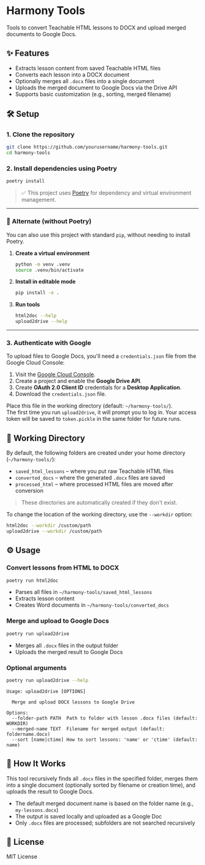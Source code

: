 # Harmony Tools

Tools to convert Teachable HTML lessons to DOCX and upload merged documents to Google Docs.

## ✨ Features
- Extracts lesson content from saved Teachable HTML files
- Converts each lesson into a DOCX document
- Optionally merges all `.docx` files into a single document
- Uploads the merged document to Google Docs via the Drive API
- Supports basic customization (e.g., sorting, merged filename)

## 🛠️ Setup

### 1. Clone the repository
```bash
git clone https://github.com/yourusername/harmony-tools.git
cd harmony-tools
```

### 2. Install dependencies using Poetry
```bash
poetry install
```
> ✅ This project uses [Poetry](https://python-poetry.org/) for dependency and virtual environment management.

---

### 🧪 Alternate (without Poetry)
You can also use this project with standard `pip`, without needing to install Poetry.

1. **Create a virtual environment**
   ```bash
   python -m venv .venv
   source .venv/bin/activate
   ```

2. **Install in editable mode**
   ```bash
   pip install -e .
   ```

3. **Run tools**
   ```bash
   html2doc --help
   upload2drive --help
   ```

---

### 3. Authenticate with Google
To upload files to Google Docs, you'll need a `credentials.json` file from the Google Cloud Console:

1. Visit the [Google Cloud Console](https://console.cloud.google.com/).
2. Create a project and enable the **Google Drive API**.
3. Create **OAuth 2.0 Client ID** credentials for a **Desktop Application**.
4. Download the `credentials.json` file.

Place this file in the working directory (default: `~/harmony-tools/`).  
The first time you run `upload2drive`, it will prompt you to log in. Your access token will be saved to `token.pickle` in the same folder for future runs.

## 📂 Working Directory
By default, the following folders are created under your home directory (`~/harmony-tools/`):

- `saved_html_lessons` – where you put raw Teachable HTML files
- `converted_docs` – where the generated `.docx` files are saved
- `processed_html` – where processed HTML files are moved after conversion

> These directories are automatically created if they don't exist.

To change the location of the working directory, use the `--workdir` option:
```bash
html2doc --workdir /custom/path
upload2drive --workdir /custom/path
```

## ⚙️ Usage

### Convert lessons from HTML to DOCX
```bash
poetry run html2doc
```
- Parses all files in `~/harmony-tools/saved_html_lessons`
- Extracts lesson content
- Creates Word documents in `~/harmony-tools/converted_docs`

### Merge and upload to Google Docs
```bash
poetry run upload2drive
```
- Merges all `.docx` files in the output folder
- Uploads the merged result to Google Docs

### Optional arguments
```bash
poetry run upload2drive --help
```
```
Usage: upload2drive [OPTIONS]

  Merge and upload DOCX lessons to Google Drive

Options:
  --folder-path PATH  Path to folder with lesson .docx files (default: WORKDIR)
  --merged-name TEXT  Filename for merged output (default: foldername.docx)
  --sort [name|ctime] How to sort lessons: 'name' or 'ctime' (default: name)
```

## 📘 How It Works
This tool recursively finds all `.docx` files in the specified folder, merges them into a single document (optionally sorted by filename or creation time), and uploads the result to Google Docs.

- The default merged document name is based on the folder name (e.g., `my-lessons.docx`)
- The output is saved locally and uploaded as a Google Doc
- Only `.docx` files are processed; subfolders are not searched recursively

## 📄 License
MIT License